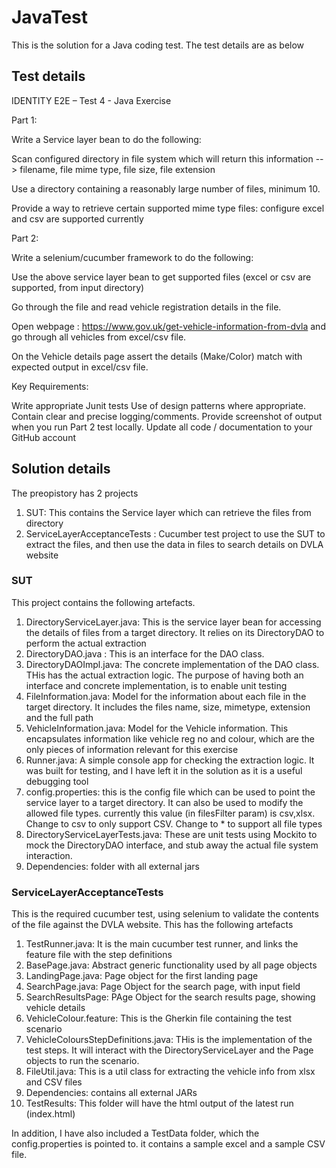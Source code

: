 # JavaTest

This is the solution for a Java coding test. The test details are as below 

## Test details
IDENTITY E2E – Test 4 - Java Exercise

Part 1:

Write a Service layer bean to do the following:

Scan configured directory in file system which will return this information --> filename, file mime type, file size, file extension

Use a directory containing a reasonably large number of files, minimum 10.

Provide a way to retrieve certain supported mime type files: configure excel and csv are supported currently

Part 2:

Write a selenium/cucumber framework to do the following:

Use the above service layer bean to get supported files (excel or csv are supported, from input directory)

Go through the file and read vehicle registration details in the file.

Open webpage : https://www.gov.uk/get-vehicle-information-from-dvla and go through all vehicles from excel/csv file.

On the Vehicle details page assert the details (Make/Color) match with expected output in excel/csv file.




Key Requirements: 

Write appropriate Junit tests
Use of design patterns where appropriate.
Contain clear and precise logging/comments. 
Provide screenshot of output when you run Part 2 test locally.
Update all code / documentation to your GitHub account


## Solution details 

The preopistory has 2 projects 
1. SUT: This contains the Service layer which can retrieve the files from directory 
2. ServiceLayerAcceptanceTests : Cucumber test project to use the SUT to extract the files, and then use the data in files to search details on DVLA website

### SUT
This project contains the following artefacts. 
1. DirectoryServiceLayer.java: This is the service layer bean for accessing the details of files from a target directory. It relies on its DirectoryDAO to perform the actual extraction 
2. DirectoryDAO.java : This is an interface for the DAO class. 
3. DirectoryDAOImpl.java: The concrete implementation of the DAO class. THis has the actual extraction logic. The purpose of having both an interface and concrete implementation, is to enable unit testing 
4. FileInformation.java: Model for the information about each file in the target directory. It includes the files name, size, mimetype, extension and the full path 
5. VehicleInformation.java: Model for the Vehicle information. This encapsulates information like vehicle reg no and colour, which are the only pieces of information relevant for this exercise 
6. Runner.java: A simple console app for checking the extraction logic. It was built for testing, and I have left it in the solution as it is a useful debugging tool
7. config.properties: this is the config file which can be used to point the service layer to a target directory. It can also be used to modify the allowed file types. currently this value (in filesFilter param) is csv,xlsx. Change to csv to only support CSV. Change to * to support all file types
8. DirectoryServiceLayerTests.java: These are unit tests using Mockito to mock the DirectoryDAO interface, and stub away the actual file system interaction. 
9. Dependencies: folder with all external jars

### ServiceLayerAcceptanceTests
This is the required cucumber test, using selenium to validate the contents of the file against the DVLA website. This has the following artefacts 
1. TestRunner.java: It is the main cucumber test runner, and links the feature file with the step definitions
2. BasePage.java: Abstract generic functionality used by all page objects
3. LandingPage.java: Page object for the first landing page
4. SearchPage.java: Page Object for the search page, with input field 
5. SearchResultsPage: PAge Object for the search results page, showing vehicle details
6. VehicleColour.feature: This is the Gherkin file containing the test scenario 
7. VehicleColoursStepDefinitions.java: THis is the implementation of the test steps. It will interact with the DirectoryServiceLayer and the Page objects to run the scenario. 
8. FileUtil.java: This is a util class for extracting the vehicle info from xlsx and CSV files 
9. Dependencies: contains all external JARs 
10. TestResults: This folder will have the html output of the latest run (index.html) 

In addition, I have also included a TestData folder, which the config.properties is pointed to. it contains a sample excel and a sample CSV file. 




